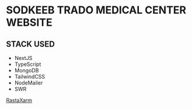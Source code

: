 # SODKEEB TRADO MEDICAL CENTER WEBSITE

## STACK USED

- NextJS
- TypeScript
- MongoDB
- TailwindCSS
- NodeMailer
- SWR

[RastaXarm](https://www.linkedin.com/in/rastaxarm)
